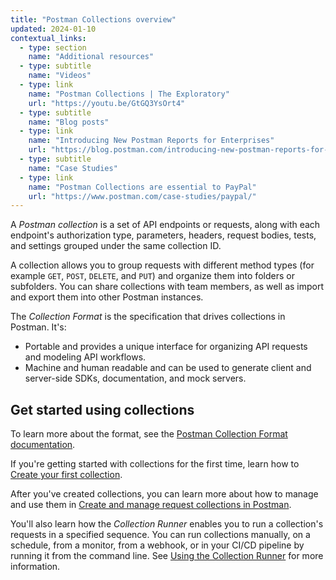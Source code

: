 ```yaml
---
title: "Postman Collections overview"
updated: 2024-01-10
contextual_links:
  - type: section
    name: "Additional resources"
  - type: subtitle
    name: "Videos"
  - type: link
    name: "Postman Collections | The Exploratory"
    url: "https://youtu.be/GtGQ3YsOrt4"
  - type: subtitle
    name: "Blog posts"
  - type: link
    name: "Introducing New Postman Reports for Enterprises"
    url: "https://blog.postman.com/introducing-new-postman-reports-for-enterprises/"
  - type: subtitle
    name: "Case Studies"
  - type: link
    name: "Postman Collections are essential to PayPal"
    url: "https://www.postman.com/case-studies/paypal/"
---
```


A _Postman collection_ is a set of API endpoints or requests, along with each endpoint's authorization type, parameters, headers, request bodies, tests, and settings grouped under the same collection ID.

A collection allows you to group requests with different method types (for example `GET`, `POST`, `DELETE`, and `PUT`) and organize them into folders or subfolders. You can share collections with team members, as well as import and export them into other Postman instances.

The _Collection Format_ is the specification that drives collections in Postman. It's:

* Portable and provides a unique interface for organizing API requests and modeling API workflows.
* Machine and human readable and can be used to generate client and server-side SDKs, documentation, and mock servers.

## Get started using collections

To learn more about the format, see the [Postman Collection Format documentation](https://learning.postman.com/collection-format/).

If you're getting started with collections for the first time, learn how to [Create your first collection](/docs/getting-started/first-steps/creating-the-first-collection/).

After you've created collections, you can learn more about how to manage and use them in [Create and manage request collections in Postman](/docs/collections/using-collections/).

You'll also learn how the _Collection Runner_ enables you to run a collection's requests in a specified sequence. You can run collections manually, on a schedule, from a monitor, from a webhook, or in your CI/CD pipeline by running it from the command line. See [Using the Collection Runner](/docs/collections/running-collections/running-collections-overview/) for more information.
